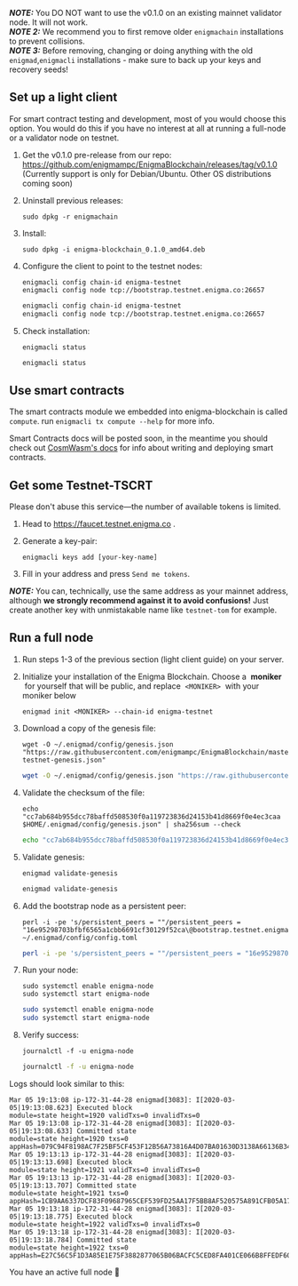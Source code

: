 **_NOTE:_** You DO NOT want to use the v0.1.0 on an existing mainnet validator node. It will not work. <br>
**_NOTE 2:_** We recommend you to first remove older `enigmachain` installations to prevent collisions. <br>
**_NOTE 3:_** Before removing, changing or doing anything with the old `enigmad`,`enigmacli` installations - make sure to back up your keys and recovery seeds!

## Set up a light client

For smart contract testing and development, most of you would choose this option.
You would do this if you have no interest at all at running a full-node or a validator node on testnet.

1. Get the v0.1.0 pre-release from our repo: https://github.com/enigmampc/EnigmaBlockchain/releases/tag/v0.1.0
   (Currently support is only for Debian/Ubuntu. Other OS distributions coming soon)
2. Uninstall previous releases:

    ```shell
    sudo dpkg -r enigmachain
    ```

3. Install:

    ```shell
    sudo dpkg -i enigma-blockchain_0.1.0_amd64.deb
    ```

4. Configure the client to point to the testnet nodes:

    ```shell
    enigmacli config chain-id enigma-testnet
    enigmacli config node tcp://bootstrap.testnet.enigma.co:26657
    ```

   ```bash
   enigmacli config chain-id enigma-testnet
   enigmacli config node tcp://bootstrap.testnet.enigma.co:26657
   ```

5. Check installation:

    ```shell
    enigmacli status
    ```

   ```bash
   enigmacli status
   ```

## Use smart contracts

The smart contracts module we embedded into enigma-blockchain is called `compute`.
run `enigmacli tx compute --help` for more info.

Smart Contracts docs will be posted soon, in the meantime you should check out [CosmWasm's docs](https://github.com/confio/cosmwasm) for info about writing and deploying smart contracts.

## Get some Testnet-TSCRT

Please don't abuse this service—the number of available tokens is limited.

1. Head to https://faucet.testnet.enigma.co .
2. Generate a key-pair:

    ```shell
    enigmacli keys add [your-key-name]
    ```

3. Fill in your address and press `Send me tokens`.

**_NOTE:_** You can, technically, use the same address as your mainnet address, although **we strongly recommend against it to avoid confusions!** Just create another key with unmistakable name like `testnet-tom` for example.

## Run a full node

1. Run steps 1-3 of the previous section (light client guide) on your server.
2. Initialize your installation of the Enigma Blockchain. Choose a  **moniker**  for yourself that will be public, and replace  `<MONIKER>`  with your moniker below

    ```shell
    enigmad init <MONIKER> --chain-id enigma-testnet
    ```

3. Download a copy of the genesis file:

    ```shell
    wget -O ~/.enigmad/config/genesis.json "https://raw.githubusercontent.com/enigmampc/EnigmaBlockchain/master/enigma-testnet-genesis.json"
    ```

   ```bash
   wget -O ~/.enigmad/config/genesis.json "https://raw.githubusercontent.com/enigmampc/EnigmaBlockchain/master/enigma-testnet-genesis.json"
   ```

4. Validate the checksum of the file:
    ```shell
    echo "cc7ab684b955dcc78baffd508530f0a119723836d24153b41d8669f0e4ec3caa $HOME/.enigmad/config/genesis.json" | sha256sum --check
    ```

   ```bash
   echo "cc7ab684b955dcc78baffd508530f0a119723836d24153b41d8669f0e4ec3caa $HOME/.enigmad/config/genesis.json" | sha256sum --check
   ```

5. Validate genesis:

    ```shell
    enigmad validate-genesis
    ```

   ```bash
   enigmad validate-genesis
   ```

6. Add the bootstrap node as a persistent peer:

    ```shell
    perl -i -pe 's/persistent_peers = ""/persistent_peers = "16e95298703bfbf6565a1cbb6691cf30129f52ca\@bootstrap.testnet.enigma.co:26656"/' ~/.enigmad/config/config.toml
    ```

   ```bash
   perl -i -pe 's/persistent_peers = ""/persistent_peers = "16e95298703bfbf6565a1cbb6691cf30129f52ca\@bootstrap.testnet.enigma.co:26656"/' ~/.enigmad/config/config.toml
   ```

7. Run your node:

    ```shell
    sudo systemctl enable enigma-node
    sudo systemctl start enigma-node
    ```

   ```bash
   sudo systemctl enable enigma-node
   sudo systemctl start enigma-node
   ```

8. Verify success:

    ```shell
    journalctl -f -u enigma-node
    ```

   ```bash
   journalctl -f -u enigma-node
   ```

Logs should look similar to this:

```shell
Mar 05 19:13:08 ip-172-31-44-28 enigmad[3083]: I[2020-03-05|19:13:08.623] Executed block                               module=state height=1920 validTxs=0 invalidTxs=0
Mar 05 19:13:08 ip-172-31-44-28 enigmad[3083]: I[2020-03-05|19:13:08.633] Committed state                              module=state height=1920 txs=0 appHash=079C94F8198AC7F25BF5CF453F12B56A73816A4D07BA01630D3138A66136B340
Mar 05 19:13:13 ip-172-31-44-28 enigmad[3083]: I[2020-03-05|19:13:13.698] Executed block                               module=state height=1921 validTxs=0 invalidTxs=0
Mar 05 19:13:13 ip-172-31-44-28 enigmad[3083]: I[2020-03-05|19:13:13.707] Committed state                              module=state height=1921 txs=0 appHash=1CB9AA6337DCF83F09687965CEF539FD25AA17F5BB8AF520575A891CFB05A178
Mar 05 19:13:18 ip-172-31-44-28 enigmad[3083]: I[2020-03-05|19:13:18.775] Executed block                               module=state height=1922 validTxs=0 invalidTxs=0
Mar 05 19:13:18 ip-172-31-44-28 enigmad[3083]: I[2020-03-05|19:13:18.784] Committed state                              module=state height=1922 txs=0 appHash=E27C56C5F1D3A85E1E75F3882877065B06BACFC5CED8FA401CE066B8FFEDF608
```

You have an active full node :tada:
